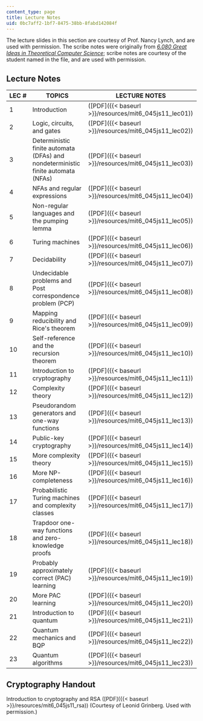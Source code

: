 ```yaml
---
content_type: page
title: Lecture Notes
uid: 0bc7aff2-1bf7-8475-38bb-8fabd142084f
---
```


The lecture slides in this section are courtesy of Prof. Nancy Lynch, and are used with permission. The scribe notes were originally from [_6.080 Great Ideas in Theoretical Computer Science_](/courses/6-080-great-ideas-in-theoretical-computer-science-spring-2008/); scribe notes are courtesy of the student named in the file, and are used with permission.

Lecture Notes
-------------

| LEC # | TOPICS | LECTURE NOTES |
| --- | --- | --- |
| 1 | Introduction | ([PDF]({{< baseurl >}}/resources/mit6_045js11_lec01)) |
| 2 | Logic, circuits, and gates | ([PDF]({{< baseurl >}}/resources/mit6_045js11_lec02)) |
| 3 | Deterministic finite automata (DFAs) and nondeterministic finite automata (NFAs) | ([PDF]({{< baseurl >}}/resources/mit6_045js11_lec03)) |
| 4 | NFAs and regular expressions | ([PDF]({{< baseurl >}}/resources/mit6_045js11_lec04)) |
| 5 | Non-regular languages and the pumping lemma | ([PDF]({{< baseurl >}}/resources/mit6_045js11_lec05)) |
| 6 | Turing machines | ([PDF]({{< baseurl >}}/resources/mit6_045js11_lec06)) |
| 7 | Decidability | ([PDF]({{< baseurl >}}/resources/mit6_045js11_lec07)) |
| 8 | Undecidable problems and Post correspondence problem (PCP) | ([PDF]({{< baseurl >}}/resources/mit6_045js11_lec08)) |
| 9 | Mapping reducibility and Rice's theorem | ([PDF]({{< baseurl >}}/resources/mit6_045js11_lec09)) |
| 10 | Self-reference and the recursion theorem | ([PDF]({{< baseurl >}}/resources/mit6_045js11_lec10)) |
| 11 | Introduction to cryptography | ([PDF]({{< baseurl >}}/resources/mit6_045js11_lec11)) |
| 12 | Complexity theory | ([PDF]({{< baseurl >}}/resources/mit6_045js11_lec12)) |
| 13 | Pseudorandom generators and one-way functions | ([PDF]({{< baseurl >}}/resources/mit6_045js11_lec13)) |
| 14 | Public-key cryptography | ([PDF]({{< baseurl >}}/resources/mit6_045js11_lec14)) |
| 15 | More complexity theory | ([PDF]({{< baseurl >}}/resources/mit6_045js11_lec15)) |
| 16 | More NP-completeness | ([PDF]({{< baseurl >}}/resources/mit6_045js11_lec16)) |
| 17 | Probabilistic Turing machines and complexity classes | ([PDF]({{< baseurl >}}/resources/mit6_045js11_lec17)) |
| 18 | Trapdoor one-way functions and zero-knowledge proofs | ([PDF]({{< baseurl >}}/resources/mit6_045js11_lec18)) |
| 19 | Probably approximately correct (PAC) learning | ([PDF]({{< baseurl >}}/resources/mit6_045js11_lec19)) |
| 20 | More PAC learning | ([PDF]({{< baseurl >}}/resources/mit6_045js11_lec20)) |
| 21 | Introduction to quantum | ([PDF]({{< baseurl >}}/resources/mit6_045js11_lec21)) |
| 22 | Quantum mechanics and BQP | ([PDF]({{< baseurl >}}/resources/mit6_045js11_lec22)) |
| 23 | Quantum algorithms | ([PDF]({{< baseurl >}}/resources/mit6_045js11_lec23)) 

Cryptography Handout
--------------------

Introduction to cryptography and RSA ([PDF]({{< baseurl >}}/resources/mit6_045js11_rsa)) (Courtesy of Leonid Grinberg. Used with permission.)
